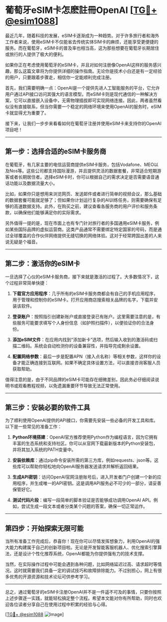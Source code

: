# 葡萄牙eSIM卡怎麽註冊OpenAI [[TG💪+ @esim1088](https://t.me/s/esim1088)]

最近几年，随着科技的发展，eSIM卡逐渐成为一种趋势。对于许多旅行者和海外工作者来说，使用eSIM卡不仅能省去传统实体SIM卡的麻烦，还能享受更便捷的服务。而在葡萄牙，eSIM卡的普及率也相当高，这为那些想要在葡萄牙长期居住或旅行的人提供了极大的便利。

如果你正在考虑使用葡萄牙的eSIM卡，并且对如何注册像OpenAI这样的服务感兴趣，那么这篇文章将为你提供详细的操作指南。无论你是技术小白还是有一定经验的用户，只要跟着步骤走，相信你一定能顺利完成注册。

首先，我们需要明确一点：OpenAI是一个提供先进人工智能服务的平台，它允许用户通过API接口访问其强大的语言模型。而eSIM卡则是现代通信的一种解决方案，它可以直接嵌入设备中，无需物理插拔即可实现网络连接。因此，两者虽然看似没有直接联系，但当你需要一个稳定的网络环境来使用OpenAI的服务时，eSIM卡就显得尤为重要了。

接下来，让我们一步步来看看如何在葡萄牙注册并使用eSIM卡来支持你的OpenAI项目吧！

---

## 第一步：选择合适的eSIM卡服务商

在葡萄牙，有几家主要的电信运营商提供eSIM卡服务，包括Vodafone、MEO以及Nos等。这些公司都支持国际漫游，并且提供灵活的数据套餐，非常适合短期游客或者长期居住者。选择eSIM卡时，你可以根据自己的需求决定是否需要语音通话功能以及数据流量大小。

比如，如果你只是想用来浏览网页、发送邮件或者进行简单的视频会议，那么基础的数据套餐可能就足够了；但如果你计划运行复杂的AI训练任务，则需要确保有足够的高速数据支持。此外，在购买之前，建议查看各服务商的用户评价和服务条款，以确保他们能够满足你的实际需求。

另外值得一提的是，现在市面上也有专门针对旅行者的多国通用eSIM卡服务，例如某些国际品牌的虚拟运营商。这类产品通常不需要绑定特定国家的号码，而是通过全球覆盖的合作伙伴网络提供无缝切换的网络体验。这对于经常跨国出差的人来说无疑是个福音。

---

## 第二步：激活你的eSIM卡

一旦选择了心仪的eSIM卡服务商，接下来就是激活的过程了。大多数情况下，这个过程非常简单快捷：

1. **下载官方应用程序**：几乎所有的eSIM卡服务商都会有自己的手机应用程序，用于管理和控制你的eSIM卡。打开应用商店搜索相关品牌的名字，下载并安装该软件。
   
2. **登录账户**：按照指引创建新账户或直接登录已有账户。这里需要注意的是，有些服务可能要求填写个人身份信息（如护照扫描件），以便验证你的合法身份。

3. **添加eSIM文件**：在应用内找到“添加新卡”选项，然后输入收到的激活码或扫描二维码。系统会自动检测你的设备兼容性，并指导完成剩余设置。

4. **配置网络参数**：最后一步是配置APN（接入点名称）等相关参数，这样你的设备才能正确连接到互联网。如果不确定具体设置方法，可以直接咨询客服人员获取帮助。

值得注意的是，由于不同品牌的eSIM卡可能存在细微差别，因此务必仔细阅读说明书或观看教程视频，以免遗漏重要环节导致无法正常使用。

---

## 第三步：安装必要的软件工具

为了顺利使用OpenAI提供的API接口，你需要先安装一些必备的开发工具和库。以下是一些常见的准备工作：

1. **Python环境搭建**：OpenAI官方推荐使用Python作为编程语言，因为它拥有丰富的生态系统和支持社区。你可以从官网下载最新版本的Python安装包，并将其加入系统的PATH变量中。

2. **安装依赖库**：通过pip命令安装所需的第三方库，例如requests、json等。这些库可以帮助你轻松地向OpenAI服务器发送请求并解析返回结果。

3. **生成API密钥**：访问OpenAI官网注册账号后，进入开发者门户创建一个新的应用程序，并生成唯一的API密钥。这是调用API服务必不可少的一部分，请妥善保管好它。

4. **测试代码片段**：编写一段简单的脚本验证是否能够成功调用OpenAI API。例如，尝试生成一段文本或者分类某个问题的答案，确保一切正常运作。

---

## 第四步：开始探索无限可能

当所有准备工作完成后，恭喜你！现在你可以尽情发挥想象力，利用OpenAI的强大能力构建属于自己的创新项目啦。无论是开发智能客服机器人、优化搜索引擎算法，还是设计个性化推荐系统，OpenAI都能为你提供强有力的技术支撑。

当然，在实际操作过程中可能会遇到各种问题，比如网络延迟过高、请求超时等情况。这时就需要我们具备一定的调试技巧和故障排除能力。不过别担心，网上有很多优秀的开源资源和技术论坛可供参考学习。

---

总之，通过葡萄牙的eSIM卡注册OpenAI并不是一件遥不可及的事情，只要你按照上述步骤逐一实践，就能轻松搞定整个流程。希望本文能对你有所帮助，同时也欢迎各位读者分享自己在使用过程中积累的经验与心得。

[[TG💪+ @esim1088](https://t.me/s/esim1088) ![Image](https://i.postimg.cc/4NQfJmqS/Snipaste-2025-05-13-00-14-12.png)]
